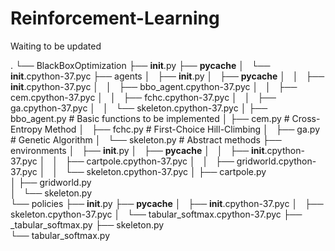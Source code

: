 # Reinforcement-Learning

Waiting to be updated

.
└── BlackBoxOptimization
    ├── __init__.py
    ├── __pycache__
    │   └── __init__.cpython-37.pyc
    ├── agents
    │   ├── __init__.py
    │   ├── __pycache__
    │   │   ├── __init__.cpython-37.pyc
    │   │   ├── bbo_agent.cpython-37.pyc
    │   │   ├── cem.cpython-37.pyc
    │   │   ├── fchc.cpython-37.pyc
    │   │   ├── ga.cpython-37.pyc
    │   │   └── skeleton.cpython-37.pyc
    │   ├── bbo_agent.py      # Basic functions to be implemented
    │   ├── cem.py      # Cross-Entropy Method
    │   ├── fchc.py      # First-Choice Hill-Climbing
    │   ├── ga.py      # Genetic Algorithm
    │   └── skeleton.py      # Abstract methods
    ├── environments
    │   ├── __init__.py
    │   ├── __pycache__
    │   │   ├── __init__.cpython-37.pyc
    │   │   ├── cartpole.cpython-37.pyc
    │   │   ├── gridworld.cpython-37.pyc
    │   │   └── skeleton.cpython-37.pyc
    │   ├── cartpole.py      
    │   ├── gridworld.py      
    │   └── skeleton.py      
    └── policies
        ├── __init__.py
        ├── __pycache__
        │   ├── __init__.cpython-37.pyc
        │   ├── skeleton.cpython-37.pyc
        │   └── tabular_softmax.cpython-37.pyc
        ├── _tabular_softmax.py
        ├── skeleton.py      
        └── tabular_softmax.py      

